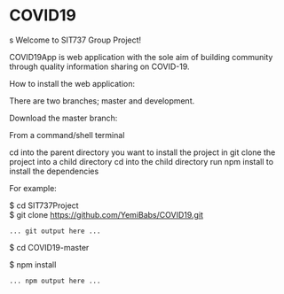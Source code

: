 # COVID19
s
Welcome to SIT737 Group Project!

COVID19App is web application with the sole aim of building community through 
quality information sharing on COVID-19.

How to install the web application:

There are two branches; master and development.

Download the master branch:

From a command/shell terminal

cd into the parent directory you want to install the project in
git clone the project into a child directory
cd into the child directory
run npm install to install the dependencies

For example:

$ cd SIT737Project               
$ git clone https://github.com/YemiBabs/COVID19.git

    ... git output here ...

$ cd COVID19-master

$ npm install

    ... npm output here ...



